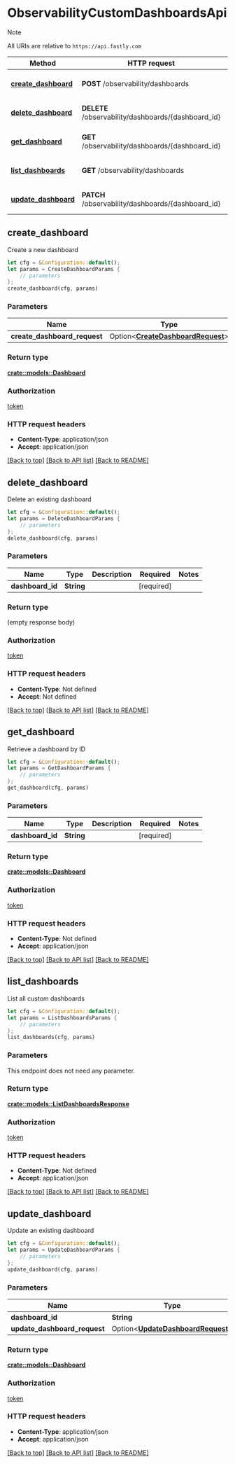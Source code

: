 # ObservabilityCustomDashboardsApi

> [!NOTE]
> All URIs are relative to `https://api.fastly.com`

Method | HTTP request | Description
------ | ------------ | -----------
[**create_dashboard**](ObservabilityCustomDashboardsApi.md#create_dashboard) | **POST** /observability/dashboards | Create a new dashboard
[**delete_dashboard**](ObservabilityCustomDashboardsApi.md#delete_dashboard) | **DELETE** /observability/dashboards/{dashboard_id} | Delete an existing dashboard
[**get_dashboard**](ObservabilityCustomDashboardsApi.md#get_dashboard) | **GET** /observability/dashboards/{dashboard_id} | Retrieve a dashboard by ID
[**list_dashboards**](ObservabilityCustomDashboardsApi.md#list_dashboards) | **GET** /observability/dashboards | List all custom dashboards
[**update_dashboard**](ObservabilityCustomDashboardsApi.md#update_dashboard) | **PATCH** /observability/dashboards/{dashboard_id} | Update an existing dashboard



## create_dashboard

Create a new dashboard

```rust
let cfg = &Configuration::default();
let params = CreateDashboardParams {
    // parameters
};
create_dashboard(cfg, params)
```

### Parameters


Name | Type | Description  | Required | Notes
------------- | ------------- | ------------- | ------------- | -------------
**create_dashboard_request** | Option\<[**CreateDashboardRequest**](CreateDashboardRequest.md)> |  |  |

### Return type

[**crate::models::Dashboard**](Dashboard.md)

### Authorization

[token](../README.md#token)

### HTTP request headers

- **Content-Type**: application/json
- **Accept**: application/json

[[Back to top]](#) [[Back to API list]](../README.md#documentation-for-api-endpoints) [[Back to README]](../README.md)


## delete_dashboard

Delete an existing dashboard

```rust
let cfg = &Configuration::default();
let params = DeleteDashboardParams {
    // parameters
};
delete_dashboard(cfg, params)
```

### Parameters


Name | Type | Description  | Required | Notes
------------- | ------------- | ------------- | ------------- | -------------
**dashboard_id** | **String** |  | [required] |

### Return type

 (empty response body)

### Authorization

[token](../README.md#token)

### HTTP request headers

- **Content-Type**: Not defined
- **Accept**: Not defined

[[Back to top]](#) [[Back to API list]](../README.md#documentation-for-api-endpoints) [[Back to README]](../README.md)


## get_dashboard

Retrieve a dashboard by ID

```rust
let cfg = &Configuration::default();
let params = GetDashboardParams {
    // parameters
};
get_dashboard(cfg, params)
```

### Parameters


Name | Type | Description  | Required | Notes
------------- | ------------- | ------------- | ------------- | -------------
**dashboard_id** | **String** |  | [required] |

### Return type

[**crate::models::Dashboard**](Dashboard.md)

### Authorization

[token](../README.md#token)

### HTTP request headers

- **Content-Type**: Not defined
- **Accept**: application/json

[[Back to top]](#) [[Back to API list]](../README.md#documentation-for-api-endpoints) [[Back to README]](../README.md)


## list_dashboards

List all custom dashboards

```rust
let cfg = &Configuration::default();
let params = ListDashboardsParams {
    // parameters
};
list_dashboards(cfg, params)
```

### Parameters

This endpoint does not need any parameter.

### Return type

[**crate::models::ListDashboardsResponse**](ListDashboardsResponse.md)

### Authorization

[token](../README.md#token)

### HTTP request headers

- **Content-Type**: Not defined
- **Accept**: application/json

[[Back to top]](#) [[Back to API list]](../README.md#documentation-for-api-endpoints) [[Back to README]](../README.md)


## update_dashboard

Update an existing dashboard

```rust
let cfg = &Configuration::default();
let params = UpdateDashboardParams {
    // parameters
};
update_dashboard(cfg, params)
```

### Parameters


Name | Type | Description  | Required | Notes
------------- | ------------- | ------------- | ------------- | -------------
**dashboard_id** | **String** |  | [required] |
**update_dashboard_request** | Option\<[**UpdateDashboardRequest**](UpdateDashboardRequest.md)> |  |  |

### Return type

[**crate::models::Dashboard**](Dashboard.md)

### Authorization

[token](../README.md#token)

### HTTP request headers

- **Content-Type**: application/json
- **Accept**: application/json

[[Back to top]](#) [[Back to API list]](../README.md#documentation-for-api-endpoints) [[Back to README]](../README.md)

